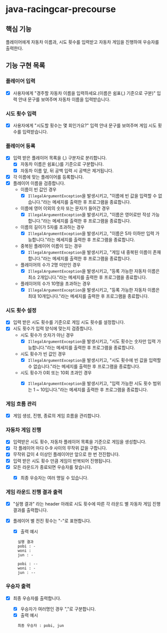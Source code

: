 # java-racingcar-precourse


## 핵심 기능
플레이어에게 자동차 이름과, 시도 횟수를 입력받고 자동차 게임을 진행하여 우승자를 출력한다.


## 기능 구현 목록


### 플레이어 입력
  - [x] 사용자에게 "경주할 자동차 이름을 입력하세요.(이름은 쉼표(,) 기준으로 구분)" 입력 안내 문구를 보여주며 자동차 이름을 입력받습니다.


### 시도 횟수 입력
  - [x] 사용자에게 "시도할 횟수는 몇 회인가요?" 입력 안내 문구를 보여주며 게임 시도 횟수를 입력받습니다.


### 플레이어 등록
- [x] 입력 받은 플레이어 목록을 (,) 구분자로 분리합니다.
  - [x] 자동차 이름은 쉼표(,)를 기준으로 구분합니다.
  - [x] 자동차 이름 앞, 뒤 공백 입력 시 공백은 제거됩니다.
- [x] 각 이름에 맞는 플레이어를 등록합니다.
- [x] 플레이어 이름을 검증합니다.
  - 이름이 빈 값인 경우
    - [x] ```IllegalArgumentException```을 발생시키고, "이름에 빈 값을 입력할 수 없습니다."라는 메세지를 출력한 후 프로그램을 종료합니다.
  - 이름에 영어 이외의 숫자 또는 문자가 들어간 경우
    - [x] ```IllegalArgumentException```을 발생시키고, "이름은 영어로만 작성 가능합니다."라는 메세지를 출력한 후 프로그램을 종료합니다. 
  - 이름의 길이가 5자를 초과하는 경우
    - [x] ```IllegalArgumentException```을 발생시키고, "이름은 5자 이하만 입력 가능합니다."라는 메세지를 출력한 후 프로그램을 종료합니다. 
  - 중복된 플레이어 이름이 있는 경우
    - [x] ```IllegalArgumentException```을 발생시키고, "게임 내 중복된 이름이 존재합니다."라는 메세지를 출력한 후 프로그램을 종료합니다.
  - 플레이어의 수가 2명 미만인 경우
    - [x] ```IllegalArgumentException```을 발생시키고, "등록 가능한 자동차 이름은 최소 2개입니다."라는 메세지를 출력한 후 프로그램을 종료합니다.
  - 플레이어의 수가 10명을 초과하는 경우
    - [x] ```IllegalArgumentException```을 발생시키고, "등록 가능한 자동차 이름은 최대 10개입니다."라는 메세지를 출력한 후 프로그램을 종료합니다.

### 시도 횟수 설정
- [x] 입력 받은 시도 횟수를 기준으로 게임 시도 횟수를 설정합니다.
- [x] 시도 횟수가 입력 양식에 맞는지 검증합니다.
  - 시도 횟수가 숫자가 아닌 경우
    - [x] ```IllegalArgumentException```을 발생시키고, "시도 횟수는 숫자만 입력 가능합니다."라는 메세지를 출력한 후 프로그램을 종료합니다.
  - 시도 횟수가 빈 값인 경우
    - [x] ```IllegalArgumentException```을 발생시키고, "시도 횟수에 빈 값을 입력할 수 없습니다."라는 메세지를 출력한 후 프로그램을 종료합니다.
  - 시도 횟수가 0회 또는 10회 초과인 경우
    - [x] ```IllegalArgumentException```을 발생시키고, "입력 가능한 시도 횟수 범위는 1 ~ 10입니다."라는 메세지를 출력한 후 프로그램을 종료합니다.


### 게임 흐름 관리
- [x] 게임 생성, 진행, 종료의 게임 흐름을 관리합니다.

### 자동차 게임 진행
- [x] 입력받은 시도 횟수, 자동차 플레이어 목록을 기준으로 게임을 생성합니다.
- [x] 각 플레이어 마다 0-9 사이의 무작위 값을 구합니다. 
- [x] 무작위 값이 4 이상인 플레이어만 앞으로 한 번 전진합니다.
- [x] 입력 받은 시도 횟수 만큼 게임이 반복되어 진행됩니다.
- [x] 모든 라운드가 종료되면 우승자를 찾습니다.
  - [x] 최종 우승자는 여러 명일 수 있습니다.


### 게임 라운드 진행 결과 출력
- [x] "실행 결과" 라는 header 아래로 시도 횟수에 따른 각 라운드 별 자동차 게임 진행 결과를 출력합니다.
- [x] 플레이어 별 전진 횟수는 "-"로 표현합니다.
  - [x] 출력 예시
  ```
    실행 결과
    pobi : -
    woni :
    jun : -

    pobi : --
    woni : -
    jun : --
  ```


### 우승자 출력
- [x] 최종 우승자를 출력합니다.
  - [x] 우승자가 여러명인 경우 ","로 구분합니다.
  - [x] 출력 예시
  ```
    최종 우승자 : pobi, jun
  ```



